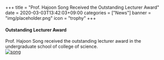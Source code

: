 +++
title = "Prof. Hajoon Song Received the Outstanding Lecturer Award"
date = 2020-03-03T13:42:03+09:00
categories = ["News"]
banner = "img/placeholder.png"
icon = "trophy"
+++

<!--more-->
#### Outstanding Lecturer Award
Prof. Hajoon Song received the outstanding lecturer award in the undergraduate school of college of science.
<br>
[![song](../../../../../img/people/HajoonSong.png)](../../../../../people/HahoonSong)
